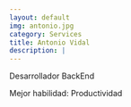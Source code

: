 ```yaml
---
layout: default
img: antonio.jpg
category: Services
title: Antonio Vidal
description: |
---
```

Desarrollador BackEnd

Mejor habilidad: Productividad
